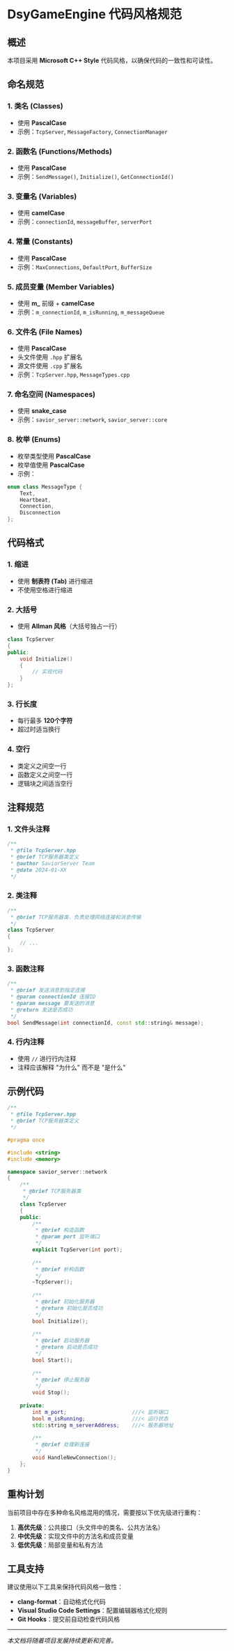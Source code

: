 # DsyGameEngine 代码风格规范

## 概述

本项目采用 **Microsoft C++ Style** 代码风格，以确保代码的一致性和可读性。

## 命名规范

### 1. 类名 (Classes)
- 使用 **PascalCase**
- 示例：`TcpServer`, `MessageFactory`, `ConnectionManager`

### 2. 函数名 (Functions/Methods)
- 使用 **PascalCase**
- 示例：`SendMessage()`, `Initialize()`, `GetConnectionId()`

### 3. 变量名 (Variables)
- 使用 **camelCase**
- 示例：`connectionId`, `messageBuffer`, `serverPort`

### 4. 常量 (Constants)
- 使用 **PascalCase**
- 示例：`MaxConnections`, `DefaultPort`, `BufferSize`

### 5. 成员变量 (Member Variables)
- 使用 **m_** 前缀 + **camelCase**
- 示例：`m_connectionId`, `m_isRunning`, `m_messageQueue`

### 6. 文件名 (File Names)
- 使用 **PascalCase**
- 头文件使用 `.hpp` 扩展名
- 源文件使用 `.cpp` 扩展名
- 示例：`TcpServer.hpp`, `MessageTypes.cpp`

### 7. 命名空间 (Namespaces)
- 使用 **snake_case**
- 示例：`savior_server::network`, `savior_server::core`

### 8. 枚举 (Enums)
- 枚举类型使用 **PascalCase**
- 枚举值使用 **PascalCase**
- 示例：
```cpp
enum class MessageType {
    Text,
    Heartbeat,
    Connection,
    Disconnection
};
```

## 代码格式

### 1. 缩进
- 使用 **制表符 (Tab)** 进行缩进
- 不使用空格进行缩进

### 2. 大括号
- 使用 **Allman 风格**（大括号独占一行）
```cpp
class TcpServer
{
public:
	void Initialize()
	{
		// 实现代码
	}
};
```

### 3. 行长度
- 每行最多 **120个字符**
- 超过时适当换行

### 4. 空行
- 类定义之间空一行
- 函数定义之间空一行
- 逻辑块之间适当空行

## 注释规范

### 1. 文件头注释
```cpp
/**
 * @file TcpServer.hpp
 * @brief TCP服务器类定义
 * @author SaviorServer Team
 * @date 2024-01-XX
 */
```

### 2. 类注释
```cpp
/**
 * @brief TCP服务器类，负责处理网络连接和消息传输
 */
class TcpServer
{
    // ...
};
```

### 3. 函数注释
```cpp
/**
 * @brief 发送消息到指定连接
 * @param connectionId 连接ID
 * @param message 要发送的消息
 * @return 发送是否成功
 */
bool SendMessage(int connectionId, const std::string& message);
```

### 4. 行内注释
- 使用 `//` 进行行内注释
- 注释应该解释 "为什么" 而不是 "是什么"

## 示例代码

```cpp
/**
 * @file TcpServer.hpp
 * @brief TCP服务器类定义
 */

#pragma once

#include <string>
#include <memory>

namespace savior_server::network
{
	/**
	 * @brief TCP服务器类
	 */
	class TcpServer
	{
	public:
		/**
		 * @brief 构造函数
		 * @param port 监听端口
		 */
		explicit TcpServer(int port);
		
		/**
		 * @brief 析构函数
		 */
		~TcpServer();
		
		/**
		 * @brief 初始化服务器
		 * @return 初始化是否成功
		 */
		bool Initialize();
		
		/**
		 * @brief 启动服务器
		 * @return 启动是否成功
		 */
		bool Start();
		
		/**
		 * @brief 停止服务器
		 */
		void Stop();
		
	private:
		int m_port;						///< 监听端口
		bool m_isRunning;				///< 运行状态
		std::string m_serverAddress;	///< 服务器地址
		
		/**
		 * @brief 处理新连接
		 */
		void HandleNewConnection();
	};
}
```

## 重构计划

当前项目中存在多种命名风格混用的情况，需要按以下优先级进行重构：

1. **高优先级**：公共接口（头文件中的类名、公共方法名）
2. **中优先级**：实现文件中的方法名和成员变量
3. **低优先级**：局部变量和私有方法

## 工具支持

建议使用以下工具来保持代码风格一致性：
- **clang-format**：自动格式化代码
- **Visual Studio Code Settings**：配置编辑器格式化规则
- **Git Hooks**：提交前自动检查代码风格

---

*本文档将随着项目发展持续更新和完善。*
